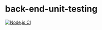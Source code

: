 # back-end-unit-testing
[![Node.js CI](https://github.com/Sbonganzimande123/back-end-unit-testing/actions/workflows/node.js.yml/badge.svg)](https://github.com/Sbonganzimande123/back-end-unit-testing/actions/workflows/node.js.yml)
